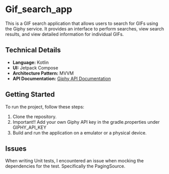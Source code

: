 # Gif_search_app
This is a GIF search application that allows users to search for GIFs using the Giphy service. It provides an interface to perform searches, view search results, and view detailed information for individual GIFs.

## Technical Details

- **Language:** Kotlin
- **UI:** Jetpack Compose 
- **Architecture Pattern:** MVVM
- **API Documentation:** [Giphy API Documentation](https://developers.giphy.com/docs/api/)


## Getting Started

To run the project, follow these steps:

1. Clone the repository.
2. Important!! Add your own Giphy API key in the gradle.properties under GIPHY_API_KEY
3. Build and run the application on a emulator or a physical device.

## Issues

When writing Unit tests, I encountered an issue when mocking the dependencies for the test.
Specifically the PagingSource.
